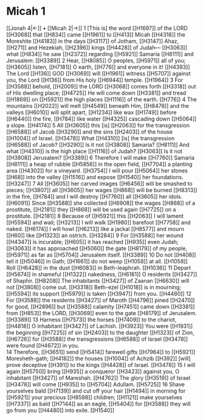 # Micah 1
[[Jonah 4|←]] • [[Micah 2|→]]
1 [This is] the word [[H1697]] of the LORD [[H3068]] that [[H834]] came [[H1961]] to [[H413]] Micah [[H4318]] the Moreshite [[H4183]] in the days [[H3117]] of Jotham, [[H3147]] Ahaz, [[H271]] and Hezekiah, [[H2396]] kings [[H4428]] of Judah— [[H3063]] what [[H834]] he saw [[H2372]] regarding [[H5921]] Samaria [[H8111]] and Jerusalem: [[H3389]] 
2 Hear, [[H8085]] O peoples, [[H5971]] all of you; [[H3605]] listen, [[H7181]] O earth, [[H776]] and everyone in it! [[H4393]] The Lord [[H136]] GOD [[H3069]] will [[H1961]] witness [[H5707]] against you,  the Lord [[H136]] from His holy [[H6944]] temple. [[H1964]] 
3 For [[H3588]] behold, [[H2009]] the LORD [[H3068]] comes forth [[H3318]] out of His dwelling place; [[H4725]] He will come down [[H3381]] and tread [[H1869]] on [[H5921]] the high places [[H1116]] of the earth. [[H776]] 
4 The mountains [[H2022]] will melt [[H4549]] beneath Him, [[H8478]] and the valleys [[H6010]] will split apart, [[H1234]] like wax [[H1749]] before [[H6440]] the fire, [[H784]] like water [[H4325]] cascading down [[H5064]] a slope. [[H4174]] 
5 All [[H3605]] this [is] [[H2063]] for the transgression [[H6588]] of Jacob [[H3290]] and the sins [[H2403]] of the house [[H1004]] of Israel. [[H3478]] What [[H4310]] [is] the transgression [[H6588]] of Jacob? [[H3290]] Is it not [[H3808]] Samaria? [[H8111]] And what [[H4310]] is the high place [[H1116]] of Judah? [[H3063]] Is it not [[H3808]] Jerusalem? [[H3389]] 
6 Therefore I will make [[H7760]] Samaria [[H8111]] a heap of rubble [[H5856]] in the open field, [[H7704]] a planting area [[H4302]] for a vineyard. [[H3754]] I will pour [[H5064]] her stones [[H68]] into the valley [[H1516]] and expose [[H1540]] her foundations. [[H3247]] 
7 All [[H3605]] her carved images [[H6456]] will be smashed to pieces; [[H3807]] all [[H3605]] her wages [[H868]] will be burned [[H8313]] in the fire, [[H784]] and I will destroy [[H7760]] all [[H3605]] her idols. [[H6091]] Since [[H3588]] she collected [[H6908]] the wages [[H868]] of a prostitute, [[H2181]] they [[H868]] will be used again [[H7725]] on a prostitute. [[H2181]] 
8 Because of [[H5921]] this [[H2063]] I will lament [[H5594]] and wail; [[H3213]] I will walk [[H1980]] barefoot [[H7758]] and naked. [[H6174]] I will howl [[H6213]] like a jackal [[H8577]] and mourn [[H60]] like [[H1323]] an ostrich. [[H3284]] 
9 For [[H3588]] her wound [[H4347]] is incurable; [[H605]] it has reached [[H935]] even Judah; [[H3063]] it has approached [[H5060]] the gate [[H8179]] of my people, [[H5971]] as far as [[H5704]] Jerusalem itself. [[H3389]] 
10 Do not [[H408]] tell it [[H5046]] in Gath; [[H1661]] do not weep [[H1058]] at all. [[H1058]] Roll [[H6428]] in the dust [[H6083]] in Beth-leaphrah. [[H1036]] 
11 Depart [[H5674]] in shameful [[H1322]] nakedness, [[H6181]] O residents [[H3427]] of Shaphir. [[H8208]] The inhabitants [[H3427]] of Zaanan [[H6630]] will not [[H3808]] come out. [[H3318]] Beth-ezel [[H1018]] is in mourning; [[H5594]] its support [[H5979]] is taken [[H3947]] from you. [[H4480]] 
12 For [[H3588]] the residents [[H3427]] of Maroth [[H4796]] pined [[H2470]] for good, [[H2896]] but [[H3588]] calamity [[H7451]] came down [[H3381]] from [[H853]] the LORD, [[H3069]] even to the gate [[H8179]] of Jerusalem. [[H3389]] 
13 Harness [[H7573]] the horses [[H7409]] to the chariot, [[H4818]] O inhabitant [[H3427]] of Lachish. [[H3923]] You were [[H1931]] the beginning [[H7225]] of sin [[H2403]] to the daughter [[H1323]] of Zion, [[H6726]] for [[H3588]] the transgressions [[H6588]] of Israel [[H3478]] were found [[H4672]] in you.  
14 Therefore, [[H3651]] send [[H5414]] farewell gifts [[H7964]] to [[H5921]] Moresheth-gath; [[H4182]] the houses [[H1004]] of Achzib [[H392]] [will] prove deceptive [[H391]] to the kings [[H4428]] of Israel. [[H3478]] 
15 I will again [[H5750]] bring [[H935]] a conqueror [[H3423]] against you,  O inhabitant [[H3427]] of Mareshah. [[H4762]] The glory [[H3519]] of Israel [[H3478]] will come [[H935]] to [[H5704]] Adullam. [[H5725]] 
16 Shave yourselves bald [[H7139]] and cut off your hair [[H1494]] in morning for [[H5921]] your precious [[H8588]] children; [[H1121]] make yourselves [[H7337]] as bald [[H7144]] as an eagle, [[H5404]] for [[H3588]] they will go from you [[H4480]] into exile. [[H1540]] 
